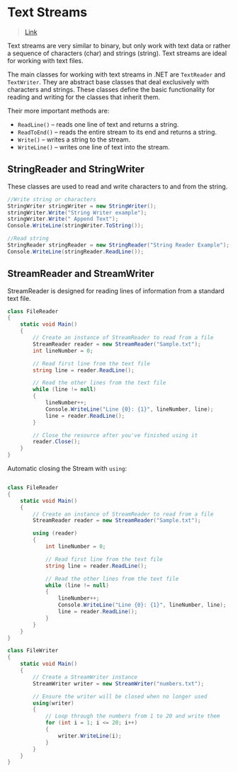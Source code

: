 # Text Streams

> [Link](https://introprogramming.info/tag/streams-in-net/)

Text streams are very similar to binary, but only work with text data or rather a sequence of characters (char) and strings (string). Text streams are ideal for working with text files.

The main classes for working with text streams in .NET are `TextReader` and `TextWriter`. They are abstract base classes that deal exclusively with characters and strings. These classes define the basic functionality for reading and writing for the classes that inherit them.

Their more important methods are:

- `ReadLine()` – reads one line of text and returns a string.
- `ReadToEnd()` – reads the entire stream to its end and returns a string.
- `Write()` – writes a string to the stream.
- `WriteLine()` – writes one line of text into the stream.

## StringReader and StringWriter

These classes are used to read and write characters to and from the string.

```csharp
//Write string or characters
StringWriter stringWriter = new StringWriter();
stringWriter.Write("String Writer example");
stringWriter.Write(" Append Text");
Console.WriteLine(stringWriter.ToString());

//Read string
StringReader stringReader = new StringReader("String Reader Example");
Console.WriteLine(stringReader.ReadLine());
```

## StreamReader and StreamWriter

StreamReader is designed for reading lines of information from a standard text file.

```csharp
class FileReader
{
    static void Main()
    {
        // Create an instance of StreamReader to read from a file
        StreamReader reader = new StreamReader("Sample.txt");
        int lineNumber = 0;

        // Read first line from the text file
        string line = reader.ReadLine();

        // Read the other lines from the text file
        while (line != null)
        {
            lineNumber++;
            Console.WriteLine("Line {0}: {1}", lineNumber, line);
            line = reader.ReadLine();
        }

        // Close the resource after you've finished using it
        reader.Close();
    }
}
```

Automatic closing the Stream with `using`:

```csharp

class FileReader
{
    static void Main()
    {
        // Create an instance of StreamReader to read from a file
        StreamReader reader = new StreamReader("Sample.txt");

        using (reader)
        {
            int lineNumber = 0;

            // Read first line from the text file
            string line = reader.ReadLine();

            // Read the other lines from the text file
            while (line != null)
            {
                lineNumber++;
                Console.WriteLine("Line {0}: {1}", lineNumber, line);
                line = reader.ReadLine();
            }
        }
    }
}
```

```csharp
class FileWriter
{
    static void Main()
    {
        // Create a StreamWriter instance
        StreamWriter writer = new StreamWriter("numbers.txt");

        // Ensure the writer will be closed when no longer used
        using(writer)
        {
            // Loop through the numbers from 1 to 20 and write them
            for (int i = 1; i <= 20; i++)
            {
                writer.WriteLine(i);
            }
        }
    }
}

```

